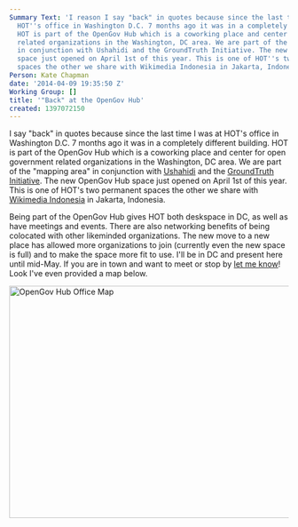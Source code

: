 ```yaml
---
Summary Text: 'I reason I say "back" in quotes because since the last time I was at
  HOT''s office in Washington D.C. 7 months ago it was in a completely different building.
  HOT is part of the OpenGov Hub which is a coworking place and center for open government
  related organizations in the Washington, DC area. We are part of the "mapping area"
  in conjunction with Ushahidi and the GroundTruth Initiative. The new OpenGov Hub
  space just opened on April 1st of this year. This is one of HOT''s two permanent
  spaces the other we share with Wikimedia Indonesia in Jakarta, Indonesia.  '
Person: Kate Chapman
date: '2014-04-09 19:35:50 Z'
Working Group: []
title: '"Back" at the OpenGov Hub'
created: 1397072150
---
```

<p>I say "back" in quotes because since the last time I was at HOT's office in Washington D.C. 7 months ago it was in a completely different building. HOT is part of the OpenGov Hub which is a coworking place and center for open government related organizations in the Washington, DC area. We are part of the "mapping area" in conjunction with <a href="http://ushahidi.com/">Ushahidi</a> and the&nbsp;<a href="http://groundtruth.in/">GroundTruth Initiative</a>. The new OpenGov Hub space just opened on April 1st of this year. This is one of HOT's two permanent spaces the other we share with <a href="http://wikimedia.or.id/">Wikimedia Indonesia</a> in Jakarta, Indonesia. &nbsp;</p>
<p>Being part of the OpenGov Hub gives HOT both deskspace in DC, as well as have meetings and events. There are also networking benefits of being colocated with other likeminded organizations. The new move to a new place has allowed more organizations to join (currently even the new space is full) and to make the space more fit to use.&nbsp;I'll be in DC and present here until mid-May. If you are in town and want to meet or stop by <a href="http://twitter.com/wonderchook">let me know</a>! Look I've even provided a map below.&nbsp;</p>
<p><img style="vertical-align: middle; display: block; margin-left: auto; margin-right: auto;" src="/sites/default/files/1397071620130.jpg" alt="OpenGov Hub Office Map" width="557" height="418"></p>
